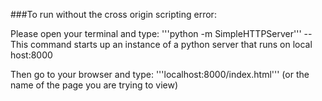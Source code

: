 


###To run without the cross origin scripting error:

Please open your terminal and type: 
'''python -m SimpleHTTPServer'''
--This command starts up an instance of a python server that runs on local host:8000

Then go to your browser and type: 
'''localhost:8000/index.html'''
(or the name of the page you are trying to view)

